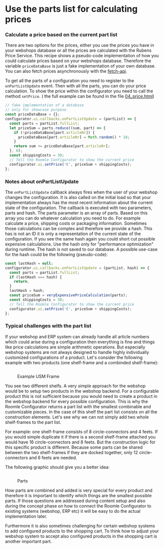 # Use the parts list for calculating prices

### **Calculate a price based on the current part list**

There are two options for the prices, either you use the prices you have in your webshops database or all the prices are calculated with the Rubens Price Service. This recipe shows a pseudo-code implementation of how you could calculate prices based on your webshops database. Therefore the variable `priceDataBase` is just a fake implementation of your own database. You can also fetch prices asynchronously with the [fetch-api](https://developer.mozilla.org/en-US/docs/Web/API/Fetch\_API).

To get all the parts of a configuration you need to register to the `onPartListUpdate` event. Then with all the parts, you can do your price calculation. To show the price within the configurator you need to call the method `setPrice`. ( the full example can be found in the file [04\_price.html](https://docs.roomle.com/web/embedding/examples/04\_price.html))

```javascript
// fake implementation of a database
// only for showcase purpose
const priceDataBase = {};
configurator.ui.callbacks.onPartListUpdate = (partList) => {
  const parts = partList.fullList;
  let priceSum = parts.reduce((sum, part) => {
    if (!priceDataBase[part.articleNr]) {
      priceDataBase[part.articleNr] = Math.random() * 10;
    }
    return sum += priceDataBase[part.articleNr];
  }, 0);
  const shippingCosts = 30;
  // Tell the Roomle Configurator to show the current price
  configurator.ui.setPrice('€', priceSum + shippingCosts);
};
```

### **Notes about onPartListUpdate**

The `onPartListUpdate` callback always fires when the user of your webshop changes the configuration. It is also called on the initial load so that your implementation always has the most recent information about the current state of the configuration. The callback is executed with two parameters, parts and hash. The parts parameter is an array of parts. Based on this array you can do whatever calculation you need to do. For example calculate a price, shipping costs or packaging information. Sometimes those calculations can be complex and therefore we provide a hash. This has is not an ID it is only a representation of the current state of the configuration. If you see the same hash again you could short cut possible expensive calculations. Use the hash only for "performance optimization" during runtime. The hash is not saved to our database. A possible use-case for the hash could be the following (pseudo-code):

```javascript
const lastHash = null;
configurator.ui.callbacks.onPartListUpdate = (partList, hash) => {
  const parts = partList.fullList;
  if (lastHash === hash) {
    return;
  }
  lastHash = hash;
  const priceSum = veryExpensivePriceCalculation(parts);
  const shippingCosts = 30;
  // Tell the Roomle Configurator to show the current price
  configurator.ui.setPrice('€', priceSum + shippingCosts);
};
```

### **Typical challenges with the part list**

If your webshop and ERP system can already handle all article numbers which could arise during a configuration then everything is fine and things like price calculations are simple arithmetic operations. But especially webshop systems are not always designed to handle highly individually customized configurations of a product. Let's consider the following example with two products (one shelf-frame and a combinded shelf-frame):

<figure><img src="../../../../.gitbook/assets/usm-frame-partslist-challenges (2).png" alt=""><figcaption><p>Example USM Frame</p></figcaption></figure>

You see two different shelfs. A very simple approach for the webshop would be to setup two products in the webshop backend. For a configurable product this is not sufficient because you would need to create a product in the webshop backend for every possible configuration. This is why the Roomle Configurator returns a part list with the smallest combinable and customizable pieces. In the case of this shelf the part list consists on all the construction elements. Let's see why we can not simply add two whole shelf-frames to the part list.

For example: one shelf-frame consists of 8 circle-connectors and 4 feets. If you would simple duplicate it if there is a second shelf-frame attached you would have 16 circle-connectors and 8 feets. But the construction logic for this specific product is different. Because some parts can be shared between the two shelf-frames if they are docked together, only 12 circle-connectors and 6 feets are needed.

The following graphic should give you a better idea:

<figure><img src="../../../../.gitbook/assets/usm-frame-partslist-conbined (2).png" alt=""><figcaption><p>Parts</p></figcaption></figure>

How parts are combined and added is very special for every product and therefore it is important to identify which things are the smallest possible parts. If those questions are addressed during content setup and also during the concept phase on how to connect the Roomle Configurator to existing systems (webshop, ERP etc) it will be easy to do the actual implementation later.

Furthermore it is also sometimes challenging for certain webshop systems to add configured products to the shopping cart. To think how to adjust your webshop system to accept also configured products in the shopping cart is another important part.
